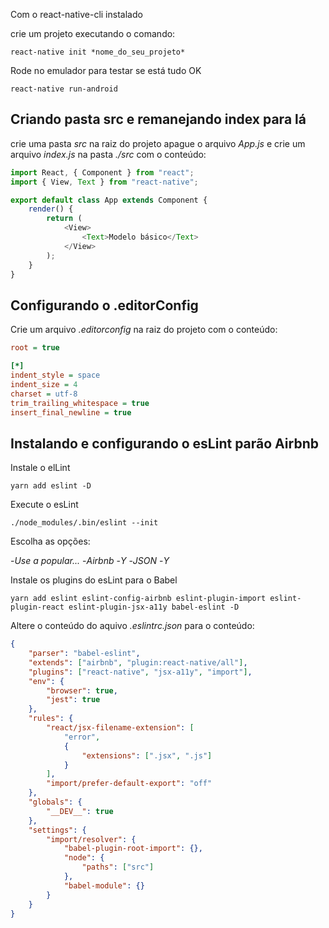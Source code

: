 Com o react-native-cli instalado

crie um projeto executando o comando:

```console
react-native init *nome_do_seu_projeto*
```

Rode no emulador para testar se está tudo OK

```console
react-native run-android
```

## Criando pasta **src** e remanejando index para lá

crie uma pasta _src_ na raiz do projeto apague o arquivo _App.js_ e crie um arquivo _index.js_ na pasta _./src_ com o conteúdo:

```javascript
import React, { Component } from "react";
import { View, Text } from "react-native";

export default class App extends Component {
    render() {
        return (
            <View>
                <Text>Modelo básico</Text>
            </View>
        );
    }
}
```

## Configurando o .editorConfig

Crie um arquivo _.editorconfig_ na raiz do projeto com o conteúdo:

```ini
root = true

[*]
indent_style = space
indent_size = 4
charset = utf-8
trim_trailing_whitespace = true
insert_final_newline = true
```

## Instalando e configurando o esLint parão Airbnb

Instale o elLint

```console
yarn add eslint -D
```

Execute o esLint

```console
./node_modules/.bin/eslint --init
```

Escolha as opções:

-_Use a popular..._ -_Airbnb_ -_Y_ -_JSON_ -_Y_

Instale os plugins do esLint para o Babel

```console
yarn add eslint eslint-config-airbnb eslint-plugin-import eslint-plugin-react eslint-plugin-jsx-a11y babel-eslint -D
```

Altere o conteúdo do aquivo _.eslintrc.json_ para o conteúdo:

```json
{
    "parser": "babel-eslint",
    "extends": ["airbnb", "plugin:react-native/all"],
    "plugins": ["react-native", "jsx-a11y", "import"],
    "env": {
        "browser": true,
        "jest": true
    },
    "rules": {
        "react/jsx-filename-extension": [
            "error",
            {
                "extensions": [".jsx", ".js"]
            }
        ],
        "import/prefer-default-export": "off"
    },
    "globals": {
        "__DEV__": true
    },
    "settings": {
        "import/resolver": {
            "babel-plugin-root-import": {},
            "node": {
                "paths": ["src"]
            },
            "babel-module": {}
        }
    }
}
```
